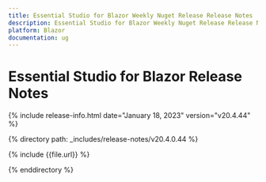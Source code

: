 ```yaml
---
title: Essential Studio for Blazor Weekly Nuget Release Release Notes  
description: Essential Studio for Blazor Weekly Nuget Release Release Notes 
platform: Blazor
documentation: ug
---
```


# Essential Studio for  Blazor  Release Notes  

{% include release-info.html date="January 18, 2023"  version="v20.4.44" %} 

{% directory path: _includes/release-notes/v20.4.0.44 %}

{% include {{file.url}} %}

{% enddirectory %} 


